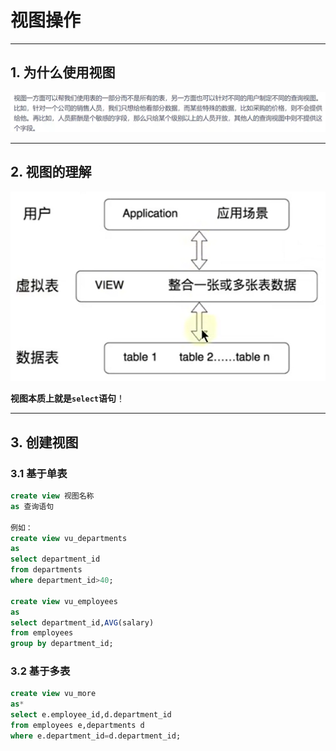 # 视图操作

---

## 1. 为什么使用视图

![为什么使用视图](images/2023-08-28-17-11-05.png)

---

## 2. 视图的理解

![视图的理解](images/2023-08-28-17-12-15.png)

**视图本质上就是`select`语句**！

---

## 3. 创建视图

### 3.1 基于单表

```sql
create view 视图名称
as 查询语句

例如：
create view vu_departments
as
select department_id
from departments
where department_id>40;

create view vu_employees
as 
select department_id,AVG(salary)
from employees
group by department_id; 
```

### 3.2 基于多表

```sql
create view vu_more
as*
select e.employee_id,d.department_id
from employees e,departments d
where e.department_id=d.department_id;
```
